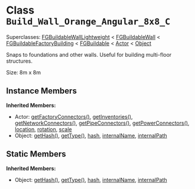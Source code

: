 # Class <code>Build_Wall_Orange_Angular_8x8_C</code>

Superclasses: <a href="FGBuildableWallLightweight.md">FGBuildableWallLightweight</a> < <a href="FGBuildableWall.md">FGBuildableWall</a> < <a href="FGBuildableFactoryBuilding.md">FGBuildableFactoryBuilding</a> < <a href="FGBuildable.md">FGBuildable</a> < <a href="Actor.md">Actor</a> < <a href="Object.md">Object</a>

Snaps to foundations and other walls.
Useful for building multi-floor structures.

Size: 8m x 8m
## Instance Members
<b>Inherited Members:</b>
- Actor: <a href="Actor.md#user-content-get-factory-connectors">getFactoryConnectors()</a>, <a href="Actor.md#user-content-get-inventories">getInventories()</a>, <a href="Actor.md#user-content-get-network-connectors">getNetworkConnectors()</a>, <a href="Actor.md#user-content-get-pipe-connectors">getPipeConnectors()</a>, <a href="Actor.md#user-content-get-power-connectors">getPowerConnectors()</a>, <a href="Actor.md#user-content-location">location</a>, <a href="Actor.md#user-content-rotation">rotation</a>, <a href="Actor.md#user-content-scale">scale</a>
- Object: <a href="Object.md#user-content-get-hash">getHash()</a>, <a href="Object.md#user-content-get-type">getType()</a>, <a href="Object.md#user-content-hash">hash</a>, <a href="Object.md#user-content-internal-name">internalName</a>, <a href="Object.md#user-content-internal-path">internalPath</a>
## Static Members
<b>Inherited Members:</b>
- Object: <a href="Object.md#user-content-s-get-hash">getHash()</a>, <a href="Object.md#user-content-s-get-type">getType()</a>, <a href="Object.md#user-content-s-hash">hash</a>, <a href="Object.md#user-content-s-internal-name">internalName</a>, <a href="Object.md#user-content-s-internal-path">internalPath</a>